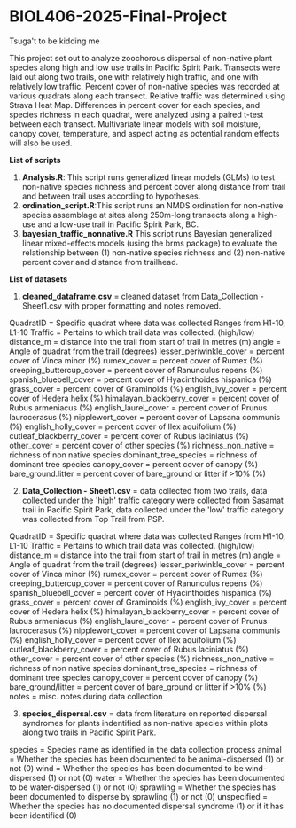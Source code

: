 # BIOL406-2025-Final-Project
Tsuga't to be kidding me

This project set out to analyze zoochorous dispersal of non-native plant species along high and low use trails in Pacific Spirit Park. Transects were laid out along two trails, one with relatively high traffic, and one with relatively low traffic. Percent cover of non-native species was recorded at various quadrats along each transect. Relative traffic was determined using Strava Heat Map. Differences in percent cover for each species, and species richness in each quadrat, were analyzed using a paired t-test between each transect. Multivariate linear models with soil moisture, canopy cover, temperature, and aspect acting as potential random effects will also be used.

**List of scripts**
1) **Analysis.R**: This script runs generalized linear models (GLMs) to test non-native species richness and percent cover along distance from trail and between trail uses according to hypotheses.
2) **ordination_script.R**:This script runs an NMDS ordination for non-native species assemblage at sites along 250m-long transects along a high-use and a low-use trail in Pacific Spirit Park, BC.
3) **bayesian_traffic_nonnative.R** This script runs Bayesian generalized linear mixed-effects models (using the brms package) to evaluate the relationship between (1) non-native species richness and (2) non-native percent cover and distance from trailhead.

**List of datasets**
1) **cleaned_dataframe.csv** = cleaned dataset from Data_Collection - Sheet1.csv with proper formatting and notes removed.

QuadratID = Specific quadrat where data was collected Ranges from H1-10, L1-10
Traffic = Pertains to which trail data was collected. (high/low)
distance_m = distance into the trail from start of trail in metres (m)
angle = Angle of quadrat from the trail (degrees)
lesser_periwinkle_cover = percent cover of Vinca minor (%)
rumex_cover =  percent cover of Rumex (%)
creeping_buttercup_cover = percent cover of Ranunculus repens (%)
spanish_bluebell_cover = percent cover of Hyacinthoides hispanica (%)
grass_cover	= percent cover of Graminoids (%)
english_ivy_cover = percent cover of Hedera helix (%)
himalayan_blackberry_cover = percent cover of Rubus armeniacus (%)
english_laurel_cover = percent cover of Prunus laurocerasus (%)
nipplewort_cover = percent cover of Lapsana communis (%)
english_holly_cover = percent cover of Ilex aquifolium (%)
cutleaf_blackberry_cover = percent cover of Rubus laciniatus (%)
other_cover = percent cover of other species (%) 
richness_non_native = richness of non native species
dominant_tree_species = richness of dominant tree species
canopy_cover = percent cover of canopy (%)
bare_ground.litter = percent cover of bare_ground or litter if >10% (%)



2) **Data_Collection - Sheet1.csv** = data collected from two trails, data collected under the 'high' traffic category were collected from Sasamat trail in Pacific Spirit Park, data collected under the 'low' traffic category was collected from Top Trail from PSP.

QuadratID = Specific quadrat where data was collected Ranges from H1-10, L1-10
Traffic = Pertains to which trail data was collected. (high/low)
distance_m = distance into the trail from start of trail in metres (m)
angle = Angle of quadrat from the trail (degrees)
lesser_periwinkle_cover = percent cover of Vinca minor (%)
rumex_cover =  percent cover of Rumex (%)
creeping_buttercup_cover = percent cover of Ranunculus repens (%)
spanish_bluebell_cover = percent cover of Hyacinthoides hispanica (%)
grass_cover	= percent cover of Graminoids (%)
english_ivy_cover = percent cover of Hedera helix (%)
himalayan_blackberry_cover = percent cover of Rubus armeniacus (%)
english_laurel_cover = percent cover of Prunus laurocerasus (%)
nipplewort_cover = percent cover of Lapsana communis (%)
english_holly_cover = percent cover of Ilex aquifolium (%)
cutleaf_blackberry_cover = percent cover of Rubus laciniatus (%)
other_cover = percent cover of other species (%) 
richness_non_native = richness of non native species
dominant_tree_species = richness of dominant tree species
canopy_cover = percent cover of canopy (%)
bare_ground/litter = percent cover of bare_ground or litter if >10% (%)
notes = misc. notes during data collection

3) **species_dispersal.csv** = data from literature on reported dispersal syndromes for plants indentified as non-native species within plots along two trails in Pacific Spirit Park.

species = Species name as identified in the data collection process
animal = Whether the species has been documented to be animal-dispersed (1) or not (0)
wind = Whether the species has been documented to be wind-dispersed (1) or not (0)
water = Whether the species has been documented to be water-dispersed (1) or not (0)
sprawling = Whether the species has been documented to disperse by sprawling (1) or not (0)
unspecified = Whether the species has no documented dispersal syndrome (1) or if it has been identified (0)


